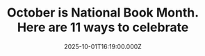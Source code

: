 ---
title: "October is National Book Month. Here are 11 ways to celebrate"
date: 2025-10-01T16:19:00.000Z
category: Human Kindness
externalLink: "https://www.goodgoodgood.co/articles/national-book-month"
image: ""
excerpt: "October is National Book Month! This annual event is celebrated by authors, booksellers, publishers, libraries, and book lovers. Explore these action ideas...…"
---